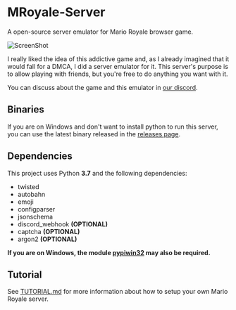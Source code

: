 # MRoyale-Server
A open-source server emulator for Mario Royale browser game.

![ScreenShot](https://i.imgur.com/4gpGSLs.png)

I really liked the idea of this addictive game and, as I already imagined that it would fall for a DMCA, I did a server emulator for it. This server's purpose is to allow playing with friends, but you're free to do anything you want with it.

You can discuss about the game and this emulator in [our discord](https://discord.gg/RqszZY6).

## Binaries
If you are on Windows and don't want to install python to run this server, you can use the latest binary released in the [releases page](https://github.com/Igoorx/PyRoyale/releases).

## Dependencies
This project uses Python <b>3.7</b> and the following dependencies:
- twisted
- autobahn
- emoji
- configparser
- jsonschema
- discord_webhook **(OPTIONAL)**
- captcha **(OPTIONAL)**
- argon2 **(OPTIONAL)**

<b>If you are on Windows, the module <u>pypiwin32</u> may also be required.</b> 

## Tutorial
See [TUTORIAL.md](https://github.com/ADoesGit/mroyale-server/blob/master/TUTORIAL.md) for more information about how to setup your own Mario Royale server.
